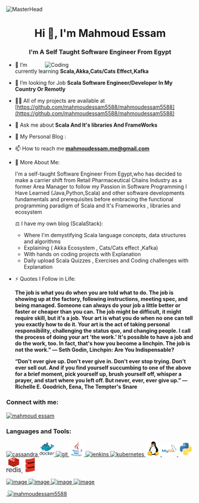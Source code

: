 ![MasterHead](https://upload.wikimedia.org/wikipedia/commons/3/39/Scala-full-color.svg)
<h1 align="center">Hi 👋, I'm Mahmoud Essam</h1>
<h3 align="center">I'm A Self Taught Software Engineer From Egypt</h3>
<img align ="right" alt="Coding" width="400" src="https://cdn.dribbble.com/users/330915/screenshots/3587000/media/cf9c914d04e017ab821bab2ee0bb87cb.gif">



- 🌱 I’m currently learning **Scala,Akka,Cats/Cats Effect,Kafka**

- 🤝 I’m looking for Job **Scala Software Engineer/Developer In My Country Or Remotly**

- 👨‍💻 All of my projects are available at [https://github.com/mahmoudessam5588/mahmoudessam5588](https://github.com/mahmoudessam5588/mahmoudessam5588)

- 💬 Ask me about **Scala And It's libraries And FrameWorks**
- 🍁 My Personal Blog :

- 📫 How to reach me **mahmoudessam.me@gmail.com**
- 💎 More About Me:
 
  I'm a self-taught Software Engineer From Egypt,who has decided to make a carrier shift from Retail Pharmaceutical Chains Industry as a former Area        Manager to follow my Passion in Software Programming
   I Have Learned (Java,Python,Scala) and other software developments fundamentals and prerequisites before embracing
    the functional programming paradigm of Scala and It's Frameworks , libraries and ecosystem
  
   ⚖️ I have my own blog (ScalaStack):
   
     - Where I'm demystifying Scala language concepts, data structures and algorithms 
     - Explaining ( Akka Ecosystem , Cats/Cats effect ,Kafka)
     - With hands on coding projects with Explanation
     - Daily upload Scala Quizzes , Exercises and Coding challenges with Explanation

- ⚡ Quotes I Follow in Life:
 
   **The job is what you do when you are told what to do. The job is showing up at the factory, following instructions, meeting spec, and being managed.     Someone can always do your job a little better or faster or cheaper than you can. The job might be difficult, it might require skill, but it's a job.     Your art is what you do when no one can tell you exactly how to do it. Your art is the act of taking personal responsibility, challenging the status     quo, and changing people. I call the process of doing your art 'the work.' It's possible to have a job and do the work, too. In fact, that's how you     become a linchpin. The job is not the work.” 
   ― Seth Godin, Linchpin: Are You Indispensable?**
 
   **“Don't ever give up.
    Don't ever give in.
    Don't ever stop trying.
    Don't ever sell out.
    And if you find yourself succumbing to one of the above for a brief moment,
    pick yourself up, brush yourself off, whisper a prayer, and start where you left off.
    But never, ever, ever give up.”
    ― Richelle E. Goodrich, Eena, The Tempter's Snare**

<h3 align="left">Connect with me:</h3>
<p align="left">
<a href="https://linkedin.com/in/mahmoud essam" target="blank"><img align="center" src="https://raw.githubusercontent.com/rahuldkjain/github-profile-readme-generator/master/src/images/icons/Social/linked-in-alt.svg" alt="mahmoud essam" height="30" width="40" /></a>
</p>

<h3 align="left">Languages and Tools:</h3>
<p align="left"> <a href="https://cassandra.apache.org/" target="_blank" rel="noreferrer"> <img src="https://www.vectorlogo.zone/logos/apache_cassandra/apache_cassandra-icon.svg" alt="cassandra" width="40" height="40"/> </a> <a href="https://www.docker.com/" target="_blank" rel="noreferrer"> <img src="https://raw.githubusercontent.com/devicons/devicon/master/icons/docker/docker-original-wordmark.svg" alt="docker" width="40" height="40"/> </a> <a href="https://git-scm.com/" target="_blank" rel="noreferrer"> <img src="https://www.vectorlogo.zone/logos/git-scm/git-scm-icon.svg" alt="git" width="40" height="40"/> </a> <a href="https://www.java.com" target="_blank" rel="noreferrer"> <img src="https://raw.githubusercontent.com/devicons/devicon/master/icons/java/java-original.svg" alt="java" width="40" height="40"/> </a> <a href="https://www.jenkins.io" target="_blank" rel="noreferrer"> <img src="https://www.vectorlogo.zone/logos/jenkins/jenkins-icon.svg" alt="jenkins" width="40" height="40"/> </a> <a href="https://kubernetes.io" target="_blank" rel="noreferrer"> <img src="https://www.vectorlogo.zone/logos/kubernetes/kubernetes-icon.svg" alt="kubernetes" width="40" height="40"/> </a> <a href="https://www.linux.org/" target="_blank" rel="noreferrer"> <img src="https://raw.githubusercontent.com/devicons/devicon/master/icons/linux/linux-original.svg" alt="linux" width="40" height="40"/> </a> <a href="https://www.mysql.com/" target="_blank" rel="noreferrer"> <img src="https://raw.githubusercontent.com/devicons/devicon/master/icons/mysql/mysql-original-wordmark.svg" alt="mysql" width="40" height="40"/> </a> <a href="https://www.python.org" target="_blank" rel="noreferrer"> <img src="https://raw.githubusercontent.com/devicons/devicon/master/icons/python/python-original.svg" alt="python" width="40" height="40"/> </a> <a href="https://redis.io" target="_blank" rel="noreferrer"> <img src="https://raw.githubusercontent.com/devicons/devicon/master/icons/redis/redis-original-wordmark.svg" alt="redis" width="40" height="40"/> </a> <a href="https://www.scala-lang.org" target="_blank" rel="noreferrer"> <img src="https://raw.githubusercontent.com/devicons/devicon/master/icons/scala/scala-original.svg" alt="scala" width="40" height="40"/
 </a> </p>

![image](https://img.shields.io/badge/Apache_Kafka-231F20?style=for-the-badge&logo=apache-kafka&logoColor=white)
![image](https://img.shields.io/badge/AKKA-Ecosystem-blue)
![image](https://img.shields.io/badge/Cats-CatsEffect-red)
![image](https://img.shields.io/badge/Amazon_AWS-FF9900?style=for-the-badge&logo=amazonaws&logoColor=white) 



<p>&nbsp;<img align="center" src="https://github-readme-stats.vercel.app/api?username=mahmoudessam5588&show_icons=true&locale=en" alt="mahmoudessam5588" /></p>

